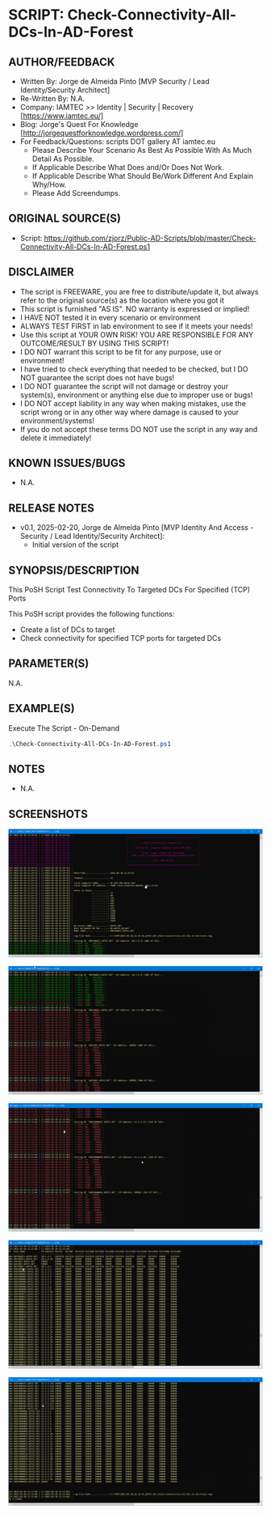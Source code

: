 # SCRIPT: Check-Connectivity-All-DCs-In-AD-Forest

## AUTHOR/FEEDBACK

* Written By: Jorge de Almeida Pinto [MVP Security / Lead Identity/Security Architect]
* Re-Written By: N.A.
* Company: IAMTEC &gt;&gt; Identity | Security | Recovery [https://www.iamtec.eu/]
* Blog: Jorge's Quest For Knowledge [http://jorgequestforknowledge.wordpress.com/]
* For Feedback/Questions: scripts DOT gallery AT iamtec.eu
  * Please Describe Your Scenario As Best As Possible With As Much Detail As Possible.
  * If Applicable Describe What Does and/Or Does Not Work.
  * If Applicable Describe What Should Be/Work Different And Explain Why/How.
  * Please Add Screendumps.

## ORIGINAL SOURCE(S)

* Script:  <https://github.com/zjorz/Public-AD-Scripts/blob/master/Check-Connectivity-All-DCs-In-AD-Forest.ps1>

## DISCLAIMER

* The script is FREEWARE, you are free to distribute/update it, but always refer to the original source(s) as the location where you got it
* This script is furnished "AS IS". NO warranty is expressed or implied!
* I HAVE NOT tested it in every scenario or environment
* ALWAYS TEST FIRST in lab environment to see if it meets your needs!
* Use this script at YOUR OWN RISK! YOU ARE RESPONSIBLE FOR ANY OUTCOME/RESULT BY USING THIS SCRIPT!
* I DO NOT warrant this script to be fit for any purpose, use or environment!
* I have tried to check everything that needed to be checked, but I DO NOT guarantee the script does not have bugs!
* I DO NOT guarantee the script will not damage or destroy your system(s), environment or anything else due to improper use or bugs!
* I DO NOT accept liability in any way when making mistakes, use the script wrong or in any other way where damage is caused to your environment/systems!
* If you do not accept these terms DO NOT use the script in any way and delete it immediately!

## KNOWN ISSUES/BUGS

* N.A.

## RELEASE NOTES

* v0.1, 2025-02-20, Jorge de Almeida Pinto [MVP Identity And Access - Security / Lead Identity/Security Architect]:
  * Initial version of the script

## SYNOPSIS/DESCRIPTION

This PoSH Script Test Connectivity To Targeted DCs For Specified (TCP) Ports

This PoSH script provides the following functions:

* Create a list of DCs to target
* Check connectivity for specified TCP ports for targeted DCs

## PARAMETER(S)

N.A.

## EXAMPLE(S)

Execute The Script - On-Demand

``` powershell
.\Check-Connectivity-All-DCs-In-AD-Forest.ps1
```

## NOTES

* N.A.

## SCREENSHOTS

![Alt](Images/Check-Connectivity-All-DCs-In-AD-Forest01.png "Check-Connectivity-All-DCs-In-AD-Forest")

![Alt](Images/Check-Connectivity-All-DCs-In-AD-Forest02.png "Check-Connectivity-All-DCs-In-AD-Forest")

![Alt](Images/Check-Connectivity-All-DCs-In-AD-Forest03.png "Check-Connectivity-All-DCs-In-AD-Forest")

![Alt](Images/Check-Connectivity-All-DCs-In-AD-Forest04.png "Check-Connectivity-All-DCs-In-AD-Forest")

![Alt](Images/Check-Connectivity-All-DCs-In-AD-Forest05.png "Check-Connectivity-All-DCs-In-AD-Forest")
